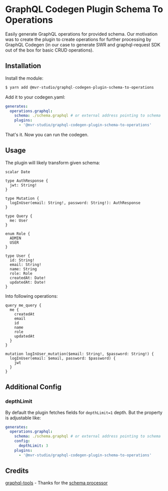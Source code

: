 # GraphQL Codegen Plugin Schema To Operations

Easily generate GraphQL operations for provided schema. Our motivation was to create the plugin to create operations for further processing by GraphQL Codegen (in our case to generate SWR and graphql-request SDK out of the box for basic CRUD operations).

## Installation

Install the module:

```bash
$ yarn add @mvr-studio/graphql-codegen-plugin-schema-to-operations
```

Add it to your codegen.yaml:

```yaml
generates:
  operations.graphql:
    schema: ./schema.graphql # or external address pointing to schema
    plugins:
      - '@mvr-studio/graphql-codegen-plugin-schema-to-operations'
```

That's it. Now you can run the codegen.

## Usage

The plugin will likely transform given schema:

```gql
scalar Date

type AuthResponse {
  jwt: String!
}

type Mutation {
  logInUser(email: String!, password: String!): AuthResponse
}

type Query {
  me: User
}

enum Role {
  ADMIN
  USER
}

type User {
  id: String!
  email: String!
  name: String
  role: Role
  createdAt: Date!
  updatedAt: Date!
}
```

Into following operations:

```gql
query me_query {
  me {
    createdAt
    email
    id
    name
    role
    updatedAt
  }
}

mutation logInUser_mutation($email: String!, $password: String!) {
  logInUser(email: $email, password: $password) {
    jwt
  }
}
```

## Additional Config

### depthLimit

By default the plugin fetches fields for `depthLimit=1` depth. But the property is adjustable like:

```yaml
generates:
  operations.graphql:
    schema: ./schema.graphql # or external address pointing to schema
    config:
      depthLimit: 3
    plugins:
      - '@mvr-studio/graphql-codegen-plugin-schema-to-operations'
```

## Credits

[graphql-tools](https://github.com/ardatan/graphql-tools) - Thanks for the [schema processor](https://github.com/ardatan/graphql-tools/blob/master/packages/utils/src/build-operation-for-field.ts)
